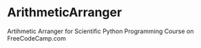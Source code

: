 # ArithmeticArranger
Artihmetic Arranger for Scientific Python Programming Course on FreeCodeCamp.com
